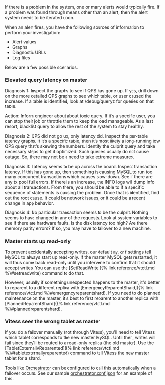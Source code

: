 If there is a problem in the system, one or many alerts would typically fire. If a problem was found through means other than an alert, then the alert system needs to be iterated upon.

When an alert fires, you have the following sources of information to perform your investigation:

* Alert values
* Graphs
* Diagnostic URLs
* Log files

Below are a few possible scenarios.

### Elevated query latency on master

Diagnosis 1: Inspect the graphs to see if QPS has gone up. If yes, drill down on the more detailed QPS graphs to see which table, or user caused the increase. If a table is identified, look at /debug/queryz for queries on that table.

Action: Inform engineer about about toxic query. If it’s a specific user, you can stop their job or throttle them to keep the load manageable. As a last resort, blacklist query to allow the rest of the system to stay healthy.

Diagnosis 2: QPS did not go up, only latency did. Inspect the per-table latency graphs. If it’s a specific table, then it’s most likely a long-running low QPS query that’s skewing the numbers. Identify the culprit query and take necessary steps to get it optimized. Such queries usually do not cause outage. So, there may not be a need to take extreme measures.

Diagnosis 3: Latency seems to be up across the board. Inspect transaction latency. If this has gone up, then something is causing MySQL to run too many concurrent transactions which causes slow-down. See if there are any tx pool full errors. If there is an increase, the INFO logs will dump info about all transactions. From there, you should be able to if a specific sequence of statements is causing the problem. Once that is identified, find out the root cause. It could be network issues, or it could be a recent change in app behavior.

Diagnosis 4: No particular transaction seems to be the culprit. Nothing seems to have changed in any of the requests. Look at system variables to see if there are hardware faults. Is the disk latency too high? Are there memory parity errors? If so, you may have to failover to a new machine.

### Master starts up read-only

To prevent accidentally accepting writes, our default `my.cnf` settings
tell MySQL to always start up read-only. If the master MySQL gets restarted,
it will thus come back read-only until you intervene to confirm that it should
accept writes. You can use the [SetReadWrite]({% link reference/vtctl.md %}#setreadwrite)
command to do that.

However, usually if something unexpected happens to the master, it's better to
reparent to a different replica with [EmergencyReparentShard]({% link reference/vtctl.md %}#emergencyreparentshard). If you need to do planned maintenance on the master,
it's best to first reparent to another replica with [PlannedReparentShard]({% link reference/vtctl.md %}#plannedreparentshard).

### Vitess sees the wrong tablet as master

If you do a failover manually (not through Vitess), you'll need to tell
Vitess which tablet corresponds to the new master MySQL. Until then,
writes will fail since they'll be routed to a read-only replica
(the old master). Use the [TabletExternallyReparented]({% link reference/vtctl.md %}#tabletexternallyreparented)
command to tell Vitess the new master tablet for a shard.

Tools like [Orchestrator](https://github.com/github/orchestrator)
can be configured to call this automatically when a failover occurs.
See our sample [orchestrator.conf.json](https://github.com/youtube/vitess/blob/1129d69282bb738c94b8af661b984b6377a759f7/docker/orchestrator/orchestrator.conf.json#L131)
for an example of this.
